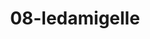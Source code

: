 ---
title: 08-ledamigelle
image: 08-ledamigelle.jpg
brand: Le-damigelle-di-Caroline-M
layout: vestito
---